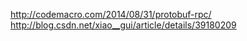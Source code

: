 http://codemacro.com/2014/08/31/protobuf-rpc/
http://blog.csdn.net/xiao__gui/article/details/39180209
